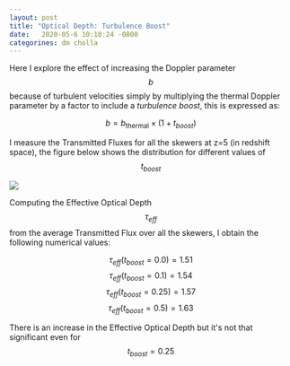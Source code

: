 ```yaml
---
layout: post
title: "Optical Depth: Turbulence Boost"
date:   2020-05-6 10:10:24 -0800
categorines: dm cholla
---
```


Here I explore the effect of increasing the Doppler parameter $$b$$ because of turbulent velocities simply by multiplying the thermal Doppler parameter by a factor to include a *turbulence boost*, this is expressed as:


$$b = b_{\mathrm{thermal}} \times ( 1 + t_{boost} ) $$

I measure the Transmitted Fluxes for all the skewers at z=5 (in redshift space), the figure below shows the distribution for different values of $$t_{boost}$$

<img src="{{ site.url }}assets/images/optical_depth_distribution_turbulence.png">

Computing the Effective Optical Depth $$\tau_{eff}$$ from the average Transmitted Flux over all the skewers, I obtain the following numerical values:


$$\tau_{eff}(t_{boost} = 0.0 ) = 1.51$$
$$\tau_{eff}(t_{boost} = 0.1 ) = 1.54$$
$$\tau_{eff}(t_{boost} = 0.25 ) = 1.57$$
$$\tau_{eff}(t_{boost} = 0.5 ) = 1.63$$


There is an increase in the Effective Optical Depth but it's not that significant even for $$t_{boost}=0.25$$ 

